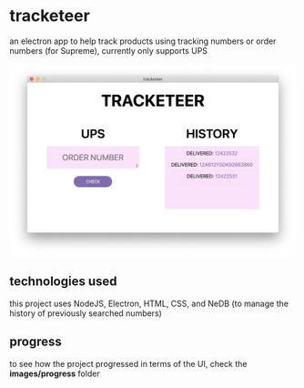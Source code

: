 # tracketeer
an electron app to help track products using tracking numbers or order numbers (for Supreme), currently only supports UPS

![tracketeer UI](https://github.com/aboruchovas/tracketeer/blob/master/images/progress/implementing_history4.png)

## technologies used
this project uses NodeJS, Electron, HTML, CSS, and NeDB (to manage the history of previously searched numbers)

## progress
to see how the project progressed in terms of the UI, check the **images/progress** folder
